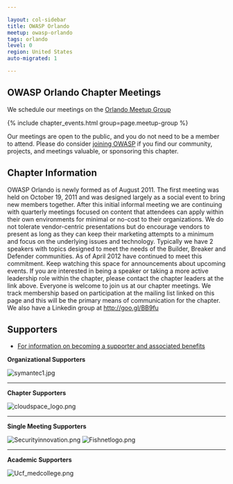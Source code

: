 ```yaml
---

layout: col-sidebar
title: OWASP Orlando
meetup: owasp-orlando
tags: orlando
level: 0
region: United States
auto-migrated: 1

---
```


## OWASP Orlando Chapter Meetings

We schedule our meetings on the [Orlando Meetup Group](https://www.meetup.com/OWASP-Orlando)

{% include chapter_events.html group=page.meetup-group %}

Our meetings are open to the public, and you do not need to be a member to attend. Please do consider [joining OWASP](https://owasp.org/membership/) if you find our community, projects, and meetings valuable, or sponsoring this chapter.

## Chapter Information

OWASP Orlando is newly formed as of August 2011. The first meeting was held on October 19, 2011 and was designed largely as a social event to bring new members together. After this initial informal meeting we are continuing with quarterly meetings focused on content that attendees can
apply within their own environments for minimal or no-cost to their organizations. We do not tolerate vendor-centric presentations but do
encourage vendors to present as long as they can keep their marketing
attempts to a minimum and focus on the underlying issues and technology.
Typically we have 2 speakers with topics designed to meet the needs of
the Builder, Breaker and Defender communities. As of April 2012 have
continued to meet this commitment. Keep watching this space for
announcements about upcoming events. If you are interested in being a
speaker or taking a more active leadership role within the chapter,
please contact the chapter leaders at the link above. Everyone is
welcome to join us at our chapter meetings. We track membership based on
participation at the mailing list linked on this page and this will be
the primary means of communication for the chapter. We also have a
Linkedin group at <http://goo.gl/BB9fu>

## Supporters

- [For information on becoming a supporter and associated benefits](https://owasp.org/membership/)

**Organizational Supporters**

![symantec1.jpg](symantec1.jpg "symantec1.jpg")

-----

**Chapter Supporters**

![cloudspace_logo.png](cloudspace_logo.png "cloudspace_logo.png")

-----

**Single Meeting Supporters**

![Securityinnovation.png](Securityinnovation.png
"Securityinnovation.png") ![Fishnetlogo.png](Fishnetlogo.png
"Fishnetlogo.png")

-----

**Academic Supporters**

![Ucf_medcollege.png](Ucf_medcollege.png "Ucf_medcollege.png")
